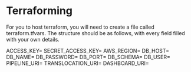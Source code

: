 # Terraforming

For you to host terraform, you will need to create a file called terraform.tfvars. The structure should be as follows, with every field filled with your own details.

ACCESS_KEY=
SECRET_ACCESS_KEY=
AWS_REGION=
DB_HOST=
DB_NAME=
DB_PASSWORD=
DB_PORT=
DB_SCHEMA=
DB_USER=
PIPELINE_URI=
TRANSLOCATION_URI=
DASHBOARD_URI=